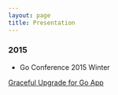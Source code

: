 ```yaml
---
layout: page
title: Presentation
---
```


### 2015

- Go Conference 2015 Winter

<a href="http://go-talks.appspot.com/github.com/yyoshiki41/go-graceful-upgrade/main.slide" target="_blank">Graceful Upgrade for Go App</a>
